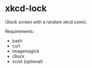 # xkcd-lock

i3lock screen with a random xkcd comic.

Requirements:

* bash
* curl
* imagemagick
* i3lock
* scrot (optional)
